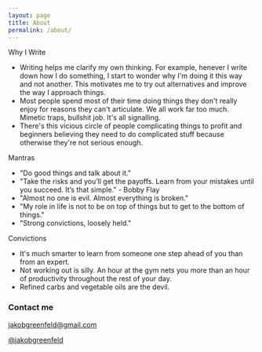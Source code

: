 ```yaml
---
layout: page
title: About
permalink: /about/
---
```




Why I Write

- Writing helps me clarify my own thinking. For example, henever I write down how I do something, I start to wonder why I'm  doing it this way and not another. This motivates me to try out alternatives and improve the way I approach things. 
- Most people spend most of their time doing things they don't really enjoy for reasons they can't articulate. We all work far too much. Mimetic traps, bullshit job. It's all signalling.
- There's this vicious circle of people complicating things to profit and beginners believing they need to do complicated stuff because otherwise they're not serious enough. 


Mantras

- "Do good things and talk about it."
- "Take the risks and you’ll get the payoffs. Learn from your mistakes until you succeed. It’s that simple." - Bobby Flay
- "Almost no one is evil. Almost everything is broken."
- "My role in life is not to be on top of things but to get to the bottom of things."
- "Strong convictions, loosely held."

Convictions

- It's much smarter to learn from someone one step ahead of you than from an expert.
- Not working out is silly. An hour at the gym nets you more than an hour of productivity throughout the rest of your day.
- Refined carbs and vegetable oils are the devil. 

### Contact me

[jakobgreenfeld@gmail.com](mailto:jakobgreenfeld@gmail.com)

[@jakobgreenfeld](https://twitter.com/jakobgreenfeld)